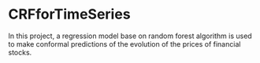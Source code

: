 # CRFforTimeSeries
In this project, a regression model base on random forest algorithm is used to make conformal predictions of the evolution of the prices of financial stocks.

